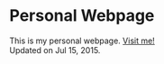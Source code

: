 Personal Webpage
================
This is my personal webpage. [Visit me!](http://stlong0521.github.io)
<br />
Updated on Jul 15, 2015.
